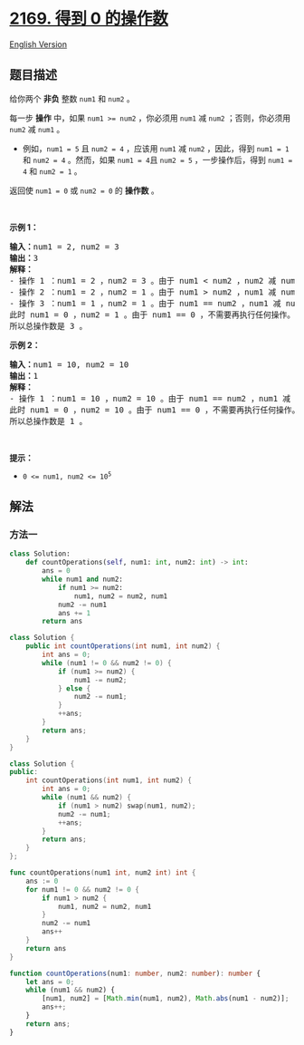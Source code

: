 # [2169. 得到 0 的操作数](https://leetcode.cn/problems/count-operations-to-obtain-zero)

[English Version](/solution/2100-2199/2169.Count%20Operations%20to%20Obtain%20Zero/README_EN.md)

## 题目描述

<!-- 这里写题目描述 -->

<p>给你两个 <strong>非负</strong> 整数 <code>num1</code> 和 <code>num2</code> 。</p>

<p>每一步 <strong>操作</strong>&nbsp;中，如果 <code>num1 &gt;= num2</code> ，你必须用 <code>num1</code> 减 <code>num2</code> ；否则，你必须用 <code>num2</code> 减 <code>num1</code> 。</p>

<ul>
	<li>例如，<code>num1 = 5</code> 且 <code>num2 = 4</code> ，应该用&nbsp;<code>num1</code> 减 <code>num2</code> ，因此，得到 <code>num1 = 1</code> 和 <code>num2 = 4</code> 。然而，如果 <code>num1 = 4</code>且 <code>num2 = 5</code> ，一步操作后，得到 <code>num1 = 4</code> 和 <code>num2 = 1</code> 。</li>
</ul>

<p>返回使 <code>num1 = 0</code> 或 <code>num2 = 0</code> 的 <strong>操作数</strong> 。</p>

<p>&nbsp;</p>

<p><strong>示例 1：</strong></p>

<pre>
<strong>输入：</strong>num1 = 2, num2 = 3
<strong>输出：</strong>3
<strong>解释：</strong>
- 操作 1 ：num1 = 2 ，num2 = 3 。由于 num1 &lt; num2 ，num2 减 num1 得到 num1 = 2 ，num2 = 3 - 2 = 1 。
- 操作 2 ：num1 = 2 ，num2 = 1 。由于 num1 &gt; num2 ，num1 减 num2 。
- 操作 3 ：num1 = 1 ，num2 = 1 。由于 num1 == num2 ，num1 减 num2 。
此时 num1 = 0 ，num2 = 1 。由于 num1 == 0 ，不需要再执行任何操作。
所以总操作数是 3 。
</pre>

<p><strong>示例 2：</strong></p>

<pre>
<strong>输入：</strong>num1 = 10, num2 = 10
<strong>输出：</strong>1
<strong>解释：</strong>
- 操作 1 ：num1 = 10 ，num2 = 10 。由于 num1 == num2 ，num1 减 num2 得到 num1 = 10 - 10 = 0 。
此时 num1 = 0 ，num2 = 10 。由于 num1 == 0 ，不需要再执行任何操作。
所以总操作数是 1 。
</pre>

<p>&nbsp;</p>

<p><strong>提示：</strong></p>

<ul>
	<li><code>0 &lt;= num1, num2 &lt;= 10<sup>5</sup></code></li>
</ul>

## 解法

### 方法一

<!-- tabs:start -->

```python
class Solution:
    def countOperations(self, num1: int, num2: int) -> int:
        ans = 0
        while num1 and num2:
            if num1 >= num2:
                num1, num2 = num2, num1
            num2 -= num1
            ans += 1
        return ans
```

```java
class Solution {
    public int countOperations(int num1, int num2) {
        int ans = 0;
        while (num1 != 0 && num2 != 0) {
            if (num1 >= num2) {
                num1 -= num2;
            } else {
                num2 -= num1;
            }
            ++ans;
        }
        return ans;
    }
}
```

```cpp
class Solution {
public:
    int countOperations(int num1, int num2) {
        int ans = 0;
        while (num1 && num2) {
            if (num1 > num2) swap(num1, num2);
            num2 -= num1;
            ++ans;
        }
        return ans;
    }
};
```

```go
func countOperations(num1 int, num2 int) int {
	ans := 0
	for num1 != 0 && num2 != 0 {
		if num1 > num2 {
			num1, num2 = num2, num1
		}
		num2 -= num1
		ans++
	}
	return ans
}
```

```ts
function countOperations(num1: number, num2: number): number {
    let ans = 0;
    while (num1 && num2) {
        [num1, num2] = [Math.min(num1, num2), Math.abs(num1 - num2)];
        ans++;
    }
    return ans;
}
```

<!-- tabs:end -->

<!-- end -->
